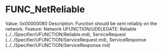 # FUNC_NetReliable

Value: 0x00000080
Description: Function should be sent reliably on the network.
Feature: Network
UFUNCTION/UDELEGATE: Reliable (../../Specifier/UFUNCTION/Reliable.md), ServiceRequest (../../Specifier/UFUNCTION/ServiceRequest.md), ServiceResponse (../../Specifier/UFUNCTION/ServiceResponse.md)